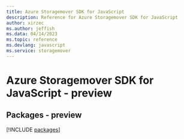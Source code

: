 ```yaml
---
title: Azure Storagemover SDK for JavaScript
description: Reference for Azure Storagemover SDK for JavaScript
author: xirzec
ms.author: jeffish
ms.data: 04/14/2023
ms.topic: reference
ms.devlang: javascript
ms.service: storagemover
---
```

# Azure Storagemover SDK for JavaScript - preview
## Packages - preview
[!INCLUDE [packages](storagemover-index.md)]